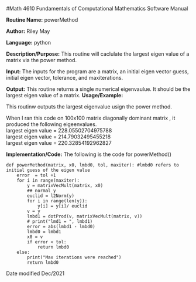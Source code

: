 #Math 4610 Fundamentals of Computational Mathematics Software Manual


**Routine Name:**           powerMethod

**Author:** Riley May

**Language:** python

**Description/Purpose:** This routine will caclulate the largest eigen value of a matrix via the  power method. 

**Input:** The inputs for the program are a matrix, an initial eigen vector guess, initial eigen vector, tolerance, and maxiterations. 

**Output:** This routine returns a single numerical eigenvaulue. It should be the largest eigen value of a matrix. 
**Usage/Example:**

This routinw outputs the largest eigenvalue usign the power method. 

When I ran this code on 100x100 matrix diagonally dominant matrix , it produced the following eigeenvalues.           
    largest eigen value =  228.05502704975788              
    largest eigen value =  214.79032495455218                                  
    largest eigen value =  220.32854192962827                                

**Implementation/Code:** The following is the code for powerMethod()

    def powerMethod(matrix, x0, lmbd0, tol, maxiter): #lmbd0 refers to initial guess of the eigen value
        error  = tol +1
        for i in range(maxiter):
            y = matrixVecMult(matrix, x0)
            ## normal y
            euclid = l2Norm(y)
            for i in range(len(y)):
                y[i] = y[i]/ euclid
            v = y
            lmbd1 = dotProd(v, matrixVecMult(matrix, v))
            # print("lmd1 = ", lmbd1)
            error = abs(lmbd1 - lmbd0)
            lmbd0 = lmbd1
            x0 = v
            if error < tol:
                return lmbd0
        else:
            print("Max iterations were reached")
            return lmbd0

Date modified Dec/2021
